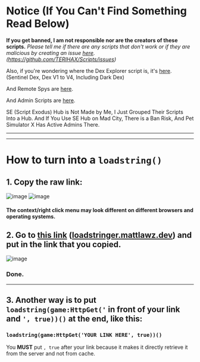 # Notice (If You Can't Find Something Read Below)
**If you get banned, I am not responsible nor are the creators of these scripts.**
*Please tell me if there are any scripts that don't work or if they are malicious by creating an issue [here](https://github.com/TERIHAX/Scripts/issues). (https://github.com/TERIHAX/Scripts/issues)*

Also, if you're wondering where the Dex Explorer script is, it's [here](https://github.com/TERIHAX/Scripts/tree/main/Universal/Dex%20Explorers). (Sentinel Dex, Dex V1 to V4, Including Dark Dex)

And Remote Spys are [here](https://github.com/TERIHAX/Scripts/tree/main/Universal/Remote%20Spies).

And Admin Scripts are [here](https://github.com/TERIHAX/Scripts/tree/main/Universal/Admin%20Scripts).

SE (Script Exodus) Hub is Not Made by Me, I Just Grouped Their Scripts Into a Hub.
And If You Use SE Hub on Mad City, There is a Ban Risk, And Pet Simulator X Has Active Admins There.

-----------------------
-----------------------

# How to turn into a `loadstring()`
## 1. Copy the raw link:

![image](https://user-images.githubusercontent.com/69073505/229570395-b9206245-eaef-4595-83da-f970c5c3d854.png)
![image](https://user-images.githubusercontent.com/69073505/229571110-43734606-8e3a-4b57-9205-d2bd94d14d1f.png)

#### The context/right click menu may look different on different browsers and operating systems.

## 2. Go to [this link](https://loadstringer.mattlawz.dev/) ([loadstringer.mattlawz.dev](https://loadstringer.mattlawz.dev/)) and put in the link that you copied.

![image](https://user-images.githubusercontent.com/69073505/229574811-76e31b79-0c9e-4735-af85-3dc8b6c35f25.png)

### Done.

----------------------

## 3. Another way is to put `loadstring(game:HttpGet('` in front of your link and `', true))()` at the end, like this:
### `loadstring(game:HttpGet('YOUR LINK HERE', true))()`

You **MUST** put `, true` after your link because it makes it directly retrieve it from the server and not from cache.
